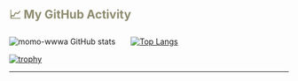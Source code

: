 <!--# <span style="color:#8c8b6e">momo-wwwa's GitHub Profile</span>

![名称未設定のデザイン (3)](https://github.com/user-attachments/assets/eddfd5a2-c116-427f-956e-44a43fceb453)


## 📑 Table of Contents
- [🍑 About Me 🍑](#-about-me-)
- [🛠 My Skills](#-my-skills)
  - [💻 Programming Languages, Frameworks, and Tools](#-programming-languages-frameworks-and-tools)
  - [📚 Now Training](#-now-training)
- [📈 My GitHub Activity](#-my-github-activity)
- [🚀 Projects and Accomplishments](#-projects-and-accomplishments)
- [🌐 Social Links](#-social-links)
- [📬 Contact Me](#-contact-me)

---

## <span style="color:#8c8b6e">🍑 About Me 🍑</span>

- **名前**：もも
- **目標**：システムエンジニアを目指し、技術を磨き中
- **趣味**：webアプリ開発、ゲーム開発、CG制作

---

## <span style="color:#8c8b6e">🛠 My Skills</span>

### <span style="color:#8c8b6e">💻 Programming Languages, Frameworks, and Tools</span>
<div align="center" style="background-color:#fbf4d1; padding:10px; border-radius:8px;">
    <img src="https://skillicons.dev/icons?i=html,css,js,c,unity,python,java,typescript,firebase,react,github,vscode,discord,php" /> 
</div>

### <span style="color:#8c8b6e">📚 Now Training</span>
<div align="center" style="background-color:#fbf4d1; padding:10px; border-radius:8px;">
    <img src="https://skillicons.dev/icons?i=react,firebase,typescript,github" /> 
</div>

-->
## <span style="color:#8c8b6e">📈 My GitHub Activity</span>

![momo-wwwa GitHub stats](https://github-readme-stats.vercel.app/api?username=momo-wwwa&show_icons=true&theme=vue-dark&bg_color=fbf4d1&title_color=8c8b6e&icon_color=fbb29c&text_color=8c8b6e)　　[![Top Langs](https://github-readme-stats.vercel.app/api/top-langs/?username=momo-wwwa&layout=compact&theme=vue-dark&bg_color=fbf4d1&title_color=8c8b6e&icon_color=fbb29c&text_color=8c8b6e)](https://github.com/anuraghazra/github-readme-stats)

[![trophy](https://github-profile-trophy.vercel.app/?username=momo-wwwa&theme=gruvbox&column=3&margin-w=15&margin-h=15&no-frame=true&no-bg=true&bg_color=fbf4d1&title_color=8c8b6e&icon_color=fbb29c&text_color=8c8b6e)](https://github.com/ryo-ma/github-profile-trophy)

---

<!--## <span style="color:#8c8b6e">🚀 Projects and Accomplishments</span>

- **[間違い探し3D～魔法使いの部屋～](https://github.com/momo-wwwa/Sorcerer_Matigaisagashi)** - Unityを使用した3D間違い探しのゲーム開発
- **[カレンダーアプリ](https://github.com/momo-wwwa/Calendar)** - javaを用いたカレンダーアプリ

---

## <span style="color:#8c8b6e">🌐 Social Links</span>
- [X](https://x.com/momo_wwwa) - 開発進捗を発信中

---

## <span style="color:#8c8b6e">📬 Contact Me</span>
お気軽に [momone1191@gmail.com](mailto:momone1191@gmail.com) までご連絡ください！ -->
